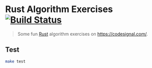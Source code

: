 # Rust Algorithm Exercises [![Build Status](https://travis-ci.com/joseluisq/rust-algorithm-exercises.svg?branch=master)](https://travis-ci.com/joseluisq/rust-algorithm-exercises)

> Some fun [Rust](https://www.rust-lang.org/) algorithm exercises on https://codesignal.com/.

## Test

```sh
make test
```
